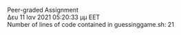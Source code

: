 Peer-graded Assignment  
Δευ 11 Ιαν 2021 05:20:33 μμ EET  
Number of lines of code contained in guessinggame.sh: 21
